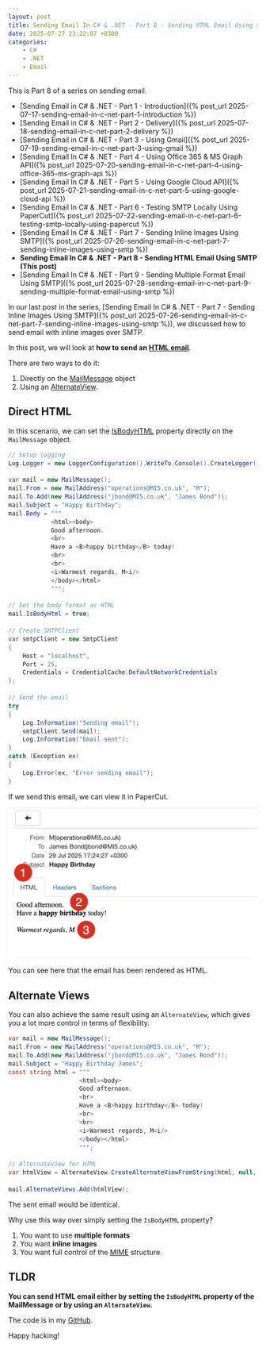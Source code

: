 ```yaml
---
layout: post
title: Sending Email In C# & .NET - Part 8 - Sending HTML Email Using SMTP
date: 2025-07-27 23:22:07 +0300
categories:
    - C#
    - .NET
    - Email
---
```


This is Part 8 of a series on sending email.

- [Sending Email in C# & .NET  - Part 1 - Introduction]({% post_url 2025-07-17-sending-email-in-c-net-part-1-introduction %})
- [Sending Email in C# & .NET - Part 2 - Delivery]({% post_url 2025-07-18-sending-email-in-c-net-part-2-delivery %})
- [Sending Email in C# & .NET - Part 3 - Using Gmail]({% post_url 2025-07-19-sending-email-in-c-net-part-3-using-gmail %})
- [Sending Email In C# & .NET - Part 4 - Using Office 365 & MS Graph API]({% post_url 2025-07-20-sending-email-in-c-net-part-4-using-office-365-ms-graph-api %})
- [Sending Email In C# & .NET - Part 5 - Using Google Cloud API]({% post_url 2025-07-21-sending-email-in-c-net-part-5-using-google-cloud-api %})
- [Sending Email In C# & .NET - Part 6 - Testing SMTP Locally  Using PaperCut]({% post_url 2025-07-22-sending-email-in-c-net-part-6-testing-smtp-locally-using-papercut %})
- [Sending Email In C# & .NET - Part 7 - Sending Inline Images Using SMTP]({% post_url 2025-07-26-sending-email-in-c-net-part-7-sending-inline-images-using-smtp %})
- **Sending Email In C# & .NET - Part 8 - Sending HTML Email Using SMTP (This post)**
- [Sending Email In C# & .NET - Part 9 - Sending Multiple Format Email Using SMTP]({% post_url 2025-07-28-sending-email-in-c-net-part-9-sending-multiple-format-email-using-smtp %})

In our last post in the series, [Sending Email In C# & .NET - Part 7 - Sending Inline Images Using SMTP]({% post_url 2025-07-26-sending-email-in-c-net-part-7-sending-inline-images-using-smtp %}), we discussed how to send email with inline images over SMTP.

In this post, we will look at **how to send an [HTML email](https://en.wikipedia.org/wiki/HTML_email)**.

There are two ways to do it:

1. Directly on the [MailMessage](https://learn.microsoft.com/en-us/dotnet/api/system.net.mail.mailmessage?view=net-9.0) object
2. Using an [AlternateView](https://learn.microsoft.com/en-us/dotnet/api/system.net.mail.alternateview?view=net-9.0).

## Direct HTML

In this scenario, we can set the [IsBodyHTML](https://learn.microsoft.com/en-us/dotnet/api/system.net.mail.mailmessage.isbodyhtml?view=net-9.0) property directly on the `MailMessage` object.

```c#
// Setup logging
Log.Logger = new LoggerConfiguration().WriteTo.Console().CreateLogger();

var mail = new MailMessage();
mail.From = new MailAddress("operations@MI5.co.uk", "M");
mail.To.Add(new MailAddress("jbond@MI5.co.uk", "James Bond"));
mail.Subject = "Happy Birthday";
mail.Body = """
            <html><body>
            Good afternoon.
            <br>
            Have a <B>happy birthday</B> today!
            <br>
            <br>
            <i>Warmest regards, M<i/>
            </body></html>
            """;

// Set the body format as HTML
mail.IsBodyHtml = true;

// Create SMTPClient
var smtpClient = new SmtpClient
{
    Host = "localhost",
    Port = 25,
    Credentials = CredentialCache.DefaultNetworkCredentials
};

// Send the email
try
{
    Log.Information("Sending email");
    smtpClient.Send(mail);
    Log.Information("Email sent");
}
catch (Exception ex)
{
    Log.Error(ex, "Error sending email");
}
```

If we send this email, we can view it in PaperCut.

![HTMLMailMessage](../images/2025/07/HTMLMailMessage.png)

You can see here that the email has been rendered as HTML.

## Alternate Views

You can also achieve the same result using an `AlternateView`, which gives you a lot more control in terms of flexibility.

```c#
var mail = new MailMessage();
mail.From = new MailAddress("operations@MI5.co.uk", "M");
mail.To.Add(new MailAddress("jbond@MI5.co.uk", "James Bond"));
mail.Subject = "Happy Birthday James";
const string html = """
                    <html><body>
                    Good afternoon.
                    <br>
                    Have a <B>happy birthday</B> today!
                    <br>
                    <br>
                    <i>Warmest regards, M<i/>
                    </body></html>
                    """;

// AlternateView for HTML
var htmlView = AlternateView.CreateAlternateViewFromString(html, null, MediaTypeNames.Text.Html);

mail.AlternateViews.Add(htmlView);
```

The sent email would be identical.

Why use this way over simply setting the `IsBodyHTML` property?

1. You want to use **multiple formats**
2. You want **inline images**
3. You want full control of the [MIME](https://en.wikipedia.org/wiki/MIME) structure.

## TLDR

**You can send HTML email either by setting the `IsBodyHTML` property of the MailMessage or by using an `AlternateView`.**

The code is in my [GitHub](https://github.com/conradakunga/BlogCode/tree/master/2025-07-27%20-%20HTML%20Email).

Happy hacking!
